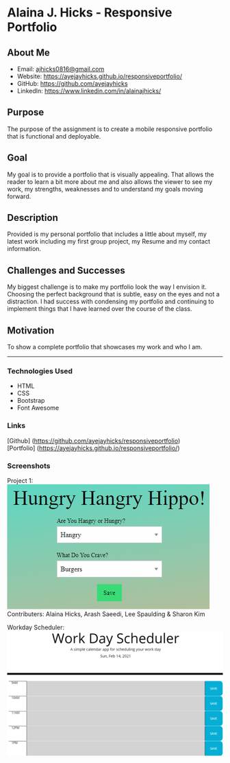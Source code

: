 # Alaina J. Hicks - Responsive Portfolio

## About Me
* Email: ajhicks0816@gmail.com
* Website: https://ayejayhicks.github.io/responsiveportfolio/
* GitHub: https://github.com/ayejayhicks
* LinkedIn: https://www.linkedin.com/in/alainajhicks/

## Purpose
The purpose of the assignment is to create a mobile responsive portfolio that is functional and deployable.

## Goal
My goal is to provide a portfolio that is visually appealing. That allows the reader to learn a bit more about me and also allows the viewer to see my work, my strengths, weaknesses and to understand my goals moving forward. 

## Description
Provided is my personal portfolio that includes a little about myself, my latest work including my first group project, my Resume and my contact information.

## Challenges and Successes  
My biggest challenge is to make my portfolio look the way I envision it. Choosing the perfect background that is subtle, easy on the eyes and not a distraction. I had success with condensing my portfolio and continuing to implement things that I have learned over the course of the class.

## Motivation
To show a complete portfolio that showcases my work and who I am.

***
### Technologies Used
* HTML
* CSS
* Bootstrap
* Font Awesome

### Links
[Github] (https://github.com/ayejayhicks/responsiveportfolio)  
[Portfolio] (https://ayejayhicks.github.io/responsiveportfolio/)

### Screenshots
Project 1: ![Hungry Hangry Hippo! app](Assets\Images\HHH.png)
Contributers: Alaina Hicks, Arash Saeedi, Lee Spaulding & Sharon Kim

Workday Scheduler: ![Workday Scheduler](Assets\Images\WDS.png)